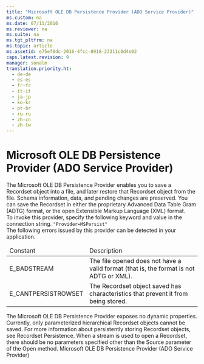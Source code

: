 ```yaml
---
title: "Microsoft OLE DB Persistence Provider (ADO Service Provider)"
ms.custom: na
ms.date: 07/11/2016
ms.reviewer: na
ms.suite: na
ms.tgt_pltfrm: na
ms.topic: article
ms.assetid: e75ef0dc-2016-4fcc-8918-23311c0d4e02
caps.latest.revision: 9
manager: sonalm
translation.priority.ht: 
  - de-de
  - es-es
  - fr-fr
  - it-it
  - ja-jp
  - ko-kr
  - pt-br
  - ru-ru
  - zh-cn
  - zh-tw
---
```

# Microsoft OLE DB Persistence Provider (ADO Service Provider)
<?xml version="1.0" encoding="utf-8"?>
<developerReferenceWithoutSyntaxDocument xmlns="http://ddue.schemas.microsoft.com/authoring/2003/5" xmlns:xlink="http://www.w3.org/1999/xlink" xmlns:xsi="http://www.w3.org/2001/XMLSchema-instance" xsi:schemaLocation="http://ddue.schemas.microsoft.com/authoring/2003/5 http://dduestorage.blob.core.windows.net/ddueschema/developer.xsd">
  <introduction>
    <para>The Microsoft OLE DB Persistence Provider enables you to save a <legacyLink xlink:href="ede1415f-c3df-4cc5-a05b-2576b2b84b60">Recordset</legacyLink> object into a file, and later restore that <legacyBold>Recordset</legacyBold> object from the file. Schema information, data, and pending changes are preserved.</para>
    <para>You can save the <legacyBold>Recordset</legacyBold> in either the proprietary Advanced Data Table Gram (ADTG) format, or the open Extensible Markup Language (XML) format.</para>
  </introduction>
  <section>
    <title>Provider Keyword</title>
    <content>
      <para>To invoke this provider, specify the following keyword and value in the connection string.</para>
      <code>"Provider=<codeFeaturedElement>MSPersist</codeFeaturedElement>"</code>
    </content>
  </section>
  <section>
    <title>Errors</title>
    <content>
      <para>The following errors issued by this provider can be detected in your application.</para>
      <table xmlns:caps="http://schemas.microsoft.com/build/caps/2013/11">
        <thead>
          <tr>
            <TD>
              <para>Constant</para>
            </TD>
            <TD>
              <para>Description</para>
            </TD>
          </tr>
        </thead>
        <tbody>
          <tr>
            <TD>
              <para>E_BADSTREAM</para>
            </TD>
            <TD>
              <para>The file opened does not have a valid format (that is, the format is not ADTG or XML).</para>
            </TD>
          </tr>
          <tr>
            <TD>
              <para>E_CANTPERSISTROWSET</para>
            </TD>
            <TD>
              <para>The <legacyBold>Recordset</legacyBold> object saved has characteristics that prevent it from being stored.</para>
            </TD>
          </tr>
        </tbody>
      </table>
    </content>
  </section>
  <languageReferenceRemarks>
    <content>
      <para>The Microsoft OLE DB Persistence Provider exposes no dynamic properties.</para>
      <para>Currently, only parameterized hierarchical <legacyBold>Recordset</legacyBold> objects cannot be saved.</para>
      <para>For more information about persistently storing <legacyBold>Recordset</legacyBold> objects, see <legacyLink xlink:href="a9b287f5-04b0-4514-8143-f67879ca9842">Recordset Persistence</legacyLink>.</para>
      <para>When a stream is used to open a <legacyBold>Recordset,</legacyBold> there should be no parameters specified other than the <legacyItalic>Source</legacyItalic> parameter of the <legacyBold>Open</legacyBold> method.</para>
    </content>
  </languageReferenceRemarks>
  <relatedTopics>
<link xlink:href="e75ef0dc-2016-4fcc-8918-23311c0d4e02">Microsoft OLE DB Persistence Provider (ADO Service Provider)</link>
</relatedTopics>
</developerReferenceWithoutSyntaxDocument>